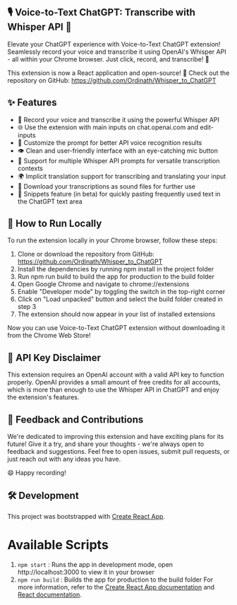 ## 🎙️ Voice-to-Text ChatGPT: Transcribe with Whisper API 🚀

Elevate your ChatGPT experience with Voice-to-Text ChatGPT extension! Seamlessly record your voice and transcribe it using OpenAI's Whisper API - all within your Chrome browser. Just click, record, and transcribe! 🎉

This extension is now a React application and open-source! 🎉 Check out the repository on GitHub: https://github.com/Ordinath/Whisper_to_ChatGPT

## ✨ Features

- 🎤 Record your voice and transcribe it using the powerful Whisper API
- 🌐 Use the extension with main inputs on chat.openai.com and edit-inputs
- 🔧 Customize the prompt for better API voice recognition results
- 👁️ Clean and user-friendly interface with an eye-catching mic button
- 🔄 Support for multiple Whisper API prompts for versatile transcription contexts
- 🌍 Implicit translation support for transcribing and translating your input
- 💾 Download your transcriptions as sound files for further use
- 📌 Snippets feature (in beta) for quickly pasting frequently used text in the ChatGPT text area

## 🔧 How to Run Locally

To run the extension locally in your Chrome browser, follow these steps:

1. Clone or download the repository from GitHub: https://github.com/Ordinath/Whisper_to_ChatGPT
2. Install the dependencies by running npm install in the project folder
3. Run npm run build to build the app for production to the build folder
4. Open Google Chrome and navigate to chrome://extensions
5. Enable "Developer mode" by toggling the switch in the top-right corner
6. Click on "Load unpacked" button and select the build folder created in step 3
7. The extension should now appear in your list of installed extensions

Now you can use Voice-to-Text ChatGPT extension without downloading it from the Chrome Web Store!

## 🔑 API Key Disclaimer

This extension requires an OpenAI account with a valid API key to function properly. OpenAI provides a small amount of free credits for all accounts, which is more than enough to use the Whisper API in ChatGPT and enjoy the extension's features.

## 📣 Feedback and Contributions

We're dedicated to improving this extension and have exciting plans for its future! Give it a try, and share your thoughts - we're always open to feedback and suggestions. Feel free to open issues, submit pull requests, or just reach out with any ideas you have.

😄 Happy recording!

## 🛠️ Development
This project was bootstrapped with [Create React App](https://github.com/facebook/create-react-app).

# Available Scripts
1. `npm start` : Runs the app in development mode, open http://localhost:3000 to view it in your browser
2. `npm run build` : Builds the app for production to the build folder
For more information, refer to the [Create React App documentation](https://create-react-app.dev/docs/getting-started/) and [React documentation](https://facebook.github.io/create-react-app/docs/getting-started).
